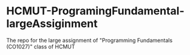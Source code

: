 # HCMUT-ProgramingFundamental-largeAssiginment
The repo for the large assignment of "Programming Fundamentals (CO1027)" class of HCMUT
